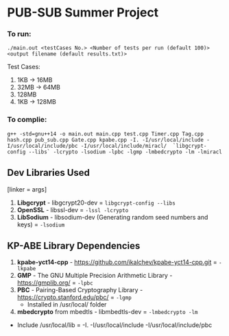 # PUB-SUB Summer Project

### To run:
`./main.out <testCases No.> <Number of tests per run (default 100)> <output filename (default results.txt)>`

Test Cases:
1. 1KB -> 16MB
2. 32MB -> 64MB
3. 128MB
4. 1KB -> 128MB

### To complie:

```
g++ -std=gnu++14 -o main.out main.cpp test.cpp Timer.cpp Tag.cpp hash.cpp pub_sub.cpp Gate.cpp kpabe.cpp -I. -I/usr/local/include -I/usr/local/include/pbc -I/usr/local/include/miracl/  `libgcrypt-config --libs` -lcrypto -lsodium -lpbc -lgmp -lmbedcrypto -lm -lmiracl
```

## Dev Libraries Used
[linker = args]

1. **Libgcrypt** - libgcrypt20-dev = `libgcrypt-config --libs`
2. **OpenSSL** - libssl-dev = `-lssl -lcrypto`
3. **LibSodium** - libsodium-dev (Generating random seed numbers and keys) = `-lsodium`

## KP-ABE Library Dependencies
1. **kpabe-yct14-cpp** - https://github.com/ikalchev/kpabe-yct14-cpp.git = `-lkpabe`
2. **GMP** - The GNU Multiple Precision Arithmetic Library - https://gmplib.org/ = `-lpbc`
3. **PBC** - Pairing-Based Cryptography Library - https://crypto.stanford.edu/pbc/ = `-lgmp` 
    - Installed in /usr/local/ folder
4. **mbedcrypto** from mbedtls - libmbedtls-dev = `-lmbedcrypto -lm`

- Include /usr/local/lib = -I. -I/usr/local/include -I/usr/local/include/pbc
